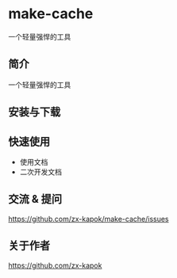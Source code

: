 # make-cache

一个轻量强悍的工具

## 简介

一个轻量强悍的工具

## 安装与下载

## 快速使用

- 使用文档
- 二次开发文档

## 交流 & 提问

https://github.com/zx-kapok/make-cache/issues

## 关于作者

https://github.com/zx-kapok
